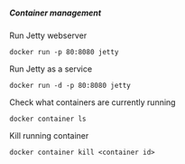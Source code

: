 ##### Container management
Run Jetty webserver
```
docker run -p 80:8080 jetty
```

Run Jetty as a service
```
docker run -d -p 80:8080 jetty
```

Check what containers are currently running
```
docker container ls
```

Kill running container
```
docker container kill <container id>
```
